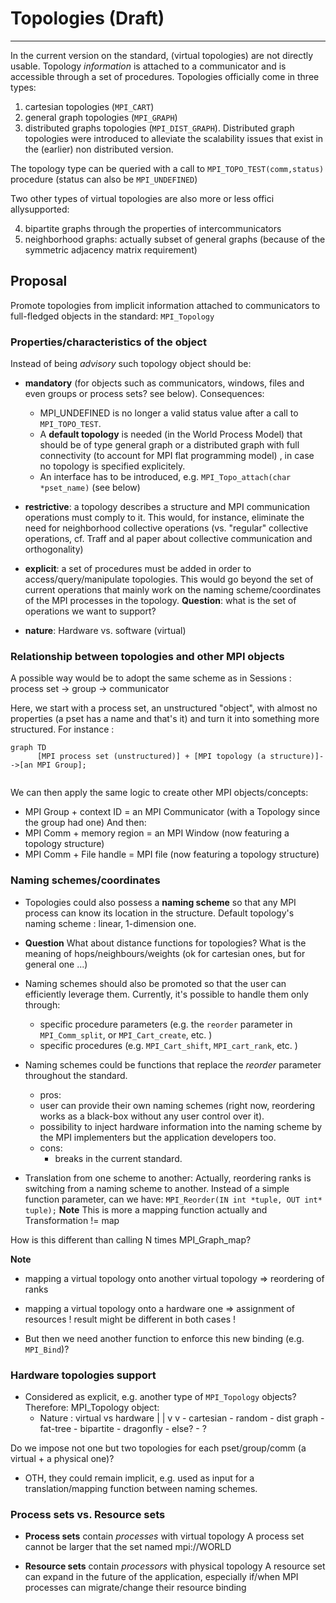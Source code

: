 # Topologies (Draft)
--------------------

In the current version on the standard, (virtual topologies) are not directly
usable.
Topology *information* is attached to a communicator and is accessible
through a set of procedures.
Topologies officially come in three types:
1. cartesian topologies (`MPI_CART`)
2. general graph topologies (`MPI_GRAPH`)
3. distributed graphs topologies (`MPI_DIST_GRAPH`). Distributed graph topologies
were introduced to alleviate the scalability issues that exist in the
(earlier) non distributed version.

The topology type can be queried with a call to `MPI_TOPO_TEST(comm,status)` procedure
(status can also be `MPI_UNDEFINED`)

Two other types of virtual topologies are also more or less offici allysupported:

4. bipartite graphs through the properties of intercommunicators
5. neighborhood graphs: actually subset of general graphs (because of the
symmetric adjacency matrix requirement)

## Proposal

Promote topologies from implicit information attached to communicators to
full-fledged objects in the standard: `MPI_Topology`

### Properties/characteristics of the object

Instead of being *advisory* such topology object should be:
- **mandatory** (for objects such as communicators, windows, files and even groups
or process sets? see below).
Consequences:
	- MPI_UNDEFINED is no longer a valid status value after a call to `MPI_TOPO_TEST`.
	- A **default topology** is needed (in the World Process Model) that should be of type
	general graph or a distributed graph with full connectivity (to account for MPI flat
	programming model) , in case no topology is specified explicitely.
	- An interface has to be introduced, e.g. `MPI_Topo_attach(char *pset_name)` (see below) 

- **restrictive**: a topology describes a structure and MPI communication operations
must comply to it. This would, for instance, eliminate the need for neighborhood
collective operations (vs. "regular" collective operations, cf. Traff and al paper
about collective communication and orthogonality)

- **explicit**: a set of procedures must be added in order to access/query/manipulate
topologies. This would go beyond the set of current operations that mainly
work on the naming scheme/coordinates of the MPI processes in the topology.
**Question**: what is the set of operations we want to support?     	

- **nature**: Hardware vs. software (virtual)

### Relationship between topologies and other MPI objects

A possible way would be to adopt the same  scheme as in Sessions :
process set -> group -> communicator

Here,  we start with a process set, an unstructured "object", with almost
no properties (a pset has a name and that's it) and turn it into something more structured.
For instance :

```mermaid
graph TD
      [MPI process set (unstructured)] + [MPI topology (a structure)]-->[an MPI Group];
      
```
We can then apply the same logic to create other MPI objects/concepts:
- MPI Group + context ID = an MPI Communicator (with a Topology since the group had one)
And then:
- MPI Comm + memory region = an MPI Window (now featuring a topology structure)
- MPI Comm + File handle = MPI file (now featuring a topology structure)


### Naming schemes/coordinates

- Topologies could also possess a **naming scheme** so that any MPI process can know
its location in the structure. Default topology's naming scheme : linear, 1-dimension one.

- **Question** What about distance functions for topologies? What is the meaning of
hops/neighbours/weights (ok for cartesian ones, but for general one ...)

- Naming schemes should also be promoted so that the user can efficiently
leverage them. Currently, it's possible to handle them only through:
	 - specific procedure parameters (e.g. the `reorder` parameter in `MPI_Comm_split`,
	 or `MPI_Cart_create`, etc. )
	 - specific procedures (e.g. `MPI_Cart_shift`, `MPI_cart_rank`, etc. )

- Naming schemes could be functions that replace the *reorder* parameter throughout
the standard.
    * pros:
	- user can provide their own naming schemes (right now, reordering
  works as a black-box without any user control over it).
  	- possibility to inject hardware information into the naming scheme by
  the MPI implementers but the application developers too.
  * cons:
    - breaks in the current standard. 

- Translation from one scheme to another:
Actually, reordering ranks is switching from a naming scheme to another.
Instead of a simple function parameter, can we have:
   `MPI_Reorder(IN int *tuple, OUT int* tuple);`
**Note**  This is more a mapping function actually  and Transformation != map 

How is this different than calling N times MPI_Graph_map?

**Note**
- mapping a virtual topology onto another virtual topology => reordering of ranks
- mapping a virtual topology onto a hardware one => assignment of resources
! result might be different in both cases !

- But then we need another function to enforce this new binding (e.g. `MPI_Bind`)?


### Hardware topologies support

- Considered as explicit,
e.g. another type of `MPI_Topology` objects? Therefore:
MPI_Topology object:
   - Nature : virtual vs hardware
                 |           |
                 v           v
              - cartesian   - random
              - dist graph  - fat-tree
              - bipartite   - dragonfly
              - else?       - ?

Do we impose not one but two topologies for each pset/group/comm
(a virtual + a physical one)?

- OTH, they could remain implicit, e.g. used as input for a translation/mapping
function between naming schemes.

### Process sets vs. Resource sets
- **Process sets** contain *processes* with virtual topology
A process set cannot be larger that the set named mpi://WORLD

- **Resource sets** contain *processors* with physical topology
A resource set can expand in the future of the application, especially
if/when MPI processes can migrate/change their resource binding
